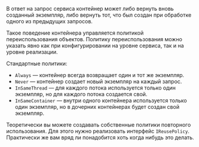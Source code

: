 В ответ на запрос сервиса контейнер может либо вернуть вновь созданный экземпляр, либо вернуть тот, что был создан при обработке одного из предыдущих запросов.

Такое поведение контейнера управляется политикой переиспользования объектов. Политику переиспользования можно указать явно как при конфигурировании на уровне сервиса, так и на уровне реализации.

Стандартные политики:
  * `Always` — контейнер всегда возвращает один и тот же экземпляр.
  * `Never` — контейнер создает новый экземпляр на каждый запрос.
  * `InSameThread` — для каждого потока используется только один экземпляр, но для каждого потока создается свой.
  * `InSameContainer` — внутри одного контейнера используется только один экземпляр, но в дочерних контейнерах будет создан свой экземпляр.

Теоретически вы можете создавать собственные политики повторного использования. Для этого нужно реализовать интерфейс `IReusePolicy`. Практически же вам вряд ли понадобится хоть когда нибудь это делать.